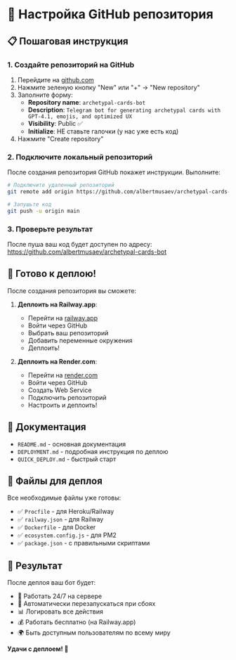 # 🚀 Настройка GitHub репозитория

## 📋 Пошаговая инструкция

### 1. Создайте репозиторий на GitHub

1. Перейдите на [github.com](https://github.com)
2. Нажмите зеленую кнопку "New" или "+" → "New repository"
3. Заполните форму:
   - **Repository name**: `archetypal-cards-bot`
   - **Description**: `Telegram bot for generating archetypal cards with GPT-4.1, emojis, and optimized UX`
   - **Visibility**: Public ✅
   - **Initialize**: НЕ ставьте галочки (у нас уже есть код)
4. Нажмите "Create repository"

### 2. Подключите локальный репозиторий

После создания репозитория GitHub покажет инструкции. Выполните:

```bash
# Подключите удаленный репозиторий
git remote add origin https://github.com/albertmusaev/archetypal-cards-bot.git

# Запушьте код
git push -u origin main
```

### 3. Проверьте результат

После пуша ваш код будет доступен по адресу:
https://github.com/albertmusaev/archetypal-cards-bot

## 🎯 Готово к деплою!

После создания репозитория вы сможете:

1. **Деплоить на Railway.app**:
   - Перейти на [railway.app](https://railway.app)
   - Войти через GitHub
   - Выбрать ваш репозиторий
   - Добавить переменные окружения
   - Деплоить!

2. **Деплоить на Render.com**:
   - Перейти на [render.com](https://render.com)
   - Войти через GitHub
   - Создать Web Service
   - Подключить репозиторий
   - Настроить и деплоить!

## 📖 Документация

- `README.md` - основная документация
- `DEPLOYMENT.md` - подробная инструкция по деплою
- `QUICK_DEPLOY.md` - быстрый старт

## 🔧 Файлы для деплоя

Все необходимые файлы уже готовы:
- ✅ `Procfile` - для Heroku/Railway
- ✅ `railway.json` - для Railway
- ✅ `Dockerfile` - для Docker
- ✅ `ecosystem.config.js` - для PM2
- ✅ `package.json` - с правильными скриптами

## 🎉 Результат

После деплоя ваш бот будет:
- 🔄 Работать 24/7 на сервере
- 🚀 Автоматически перезапускаться при сбоях
- 📊 Логировать все действия
- 💰 Работать бесплатно (на Railway.app)
- 🌍 Быть доступным пользователям по всему миру

**Удачи с деплоем! 🚀**
